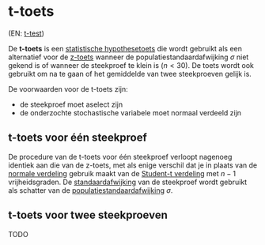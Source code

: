 # t-toets

(EN: [t-test](../en/t-test.md))

De **t-toets** is een [statistische hypothesetoets](hypothesetoets.md) die wordt gebruikt als een alternatief voor de [z-toets](z-toets.md) wanneer de populatiestandaardafwijking $\sigma$ niet gekend is of wanneer de steekproef te klein is ($n<30$). De toets wordt ook gebruikt om na te gaan of het gemiddelde van twee steekproeven gelijk is.

De voorwaarden voor de t-toets zijn:

- de steekproef moet aselect zijn
- de onderzochte stochastische variabele moet normaal verdeeld zijn

## t-toets voor één steekproef

De procedure van de t-toets voor één steekproef verloopt nagenoeg identiek aan die van de z-toets, met als enige verschil dat je in plaats van de [normale verdeling](normale-verdeling.md) gebruik maakt van de [Student-t verdeling](t-verdeling.md) met $n-1$ vrijheidsgraden. De [standaardafwijking](variantie.md#standaardafwijking-van-een-steekproef) van de steekproef wordt gebruikt als schatter van de [populatiestandaardafwijking](variantie.md#standaardafwijking-van-een-populatie) $\sigma$.

## t-toets voor twee steekproeven

TODO
